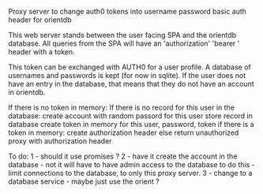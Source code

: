 Proxy server to change auth0 tokens into username password basic auth header for orientdb

This web server stands between the user facing SPA and the orientdb database.
All queries from the SPA will have an 'authorization' 'bearer ' header with a token.

This token can be exchanged with AUTH0 for a user profile.
A database of usernames and passwords is kept (for now in sqlite).
If the user does not have an entry in the database, that means that they do not have an
account in orientdb. 

If there is no token in memory:
  If there is no record for this user in the database:
    create account with random passord for this user
    store record in database
    create token in memory for this user, password, token
  if there is a token in memory:
    create authorization header
  else
    return unauthorized
  proxy with authorization header

To do:
 1 - should it use promises ?
 2 - have it create the account in the database
     - not it will have to have admin access to the database to do this
     - limit connections to the database, to only this proxy server.
 3 - change to a database service  - maybe just use the orient ?

